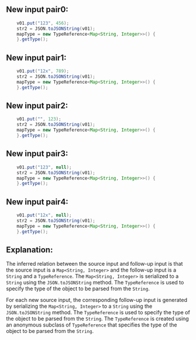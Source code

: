 ## New input pair0:
```java
    v01.put("123", 456);
    str2 = JSON.toJSONString(v01);
    mapType = new TypeReference<Map<String, Integer>>() {
    }.getType();
```

## New input pair1:
```java
    v01.put("12x", 789);
    str2 = JSON.toJSONString(v01);
    mapType = new TypeReference<Map<String, Integer>>() {
    }.getType();
```

## New input pair2:
```java
    v01.put("", 123);
    str2 = JSON.toJSONString(v01);
    mapType = new TypeReference<Map<String, Integer>>() {
    }.getType();
```

## New input pair3:
```java
    v01.put("123", null);
    str2 = JSON.toJSONString(v01);
    mapType = new TypeReference<Map<String, Integer>>() {
    }.getType();
```

## New input pair4:
```java
    v01.put("12x", null);
    str2 = JSON.toJSONString(v01);
    mapType = new TypeReference<Map<String, Integer>>() {
    }.getType();
```

## Explanation:
The inferred relation between the source input and follow-up input is that the source input is a `Map<String, Integer>` and the follow-up input is a `String` and a `TypeReference`. The `Map<String, Integer>` is serialized to a `String` using the `JSON.toJSONString` method. The `TypeReference` is used to specify the type of the object to be parsed from the `String`.

For each new source input, the corresponding follow-up input is generated by serializing the `Map<String, Integer>` to a `String` using the `JSON.toJSONString` method. The `TypeReference` is used to specify the type of the object to be parsed from the `String`. The `TypeReference` is created using an anonymous subclass of `TypeReference` that specifies the type of the object to be parsed from the `String`.
